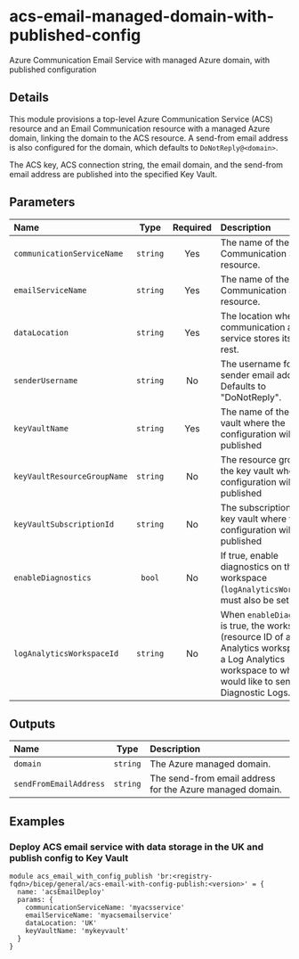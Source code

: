 # acs-email-managed-domain-with-published-config

Azure Communication Email Service with managed Azure domain, with published configuration

## Details

This module provisions a top-level Azure Communication Service (ACS) resource and an Email Communication resource with a managed Azure domain, linking the domain to the ACS resource. A send-from email address is also configured for the domain, which defaults to `DoNotReply@<domain>`.

The ACS key, ACS connection string, the email domain, and the send-from email address are published into the specified Key Vault.

## Parameters

| Name                        | Type     | Required | Description                                                                                                                                                                  |
| :-------------------------- | :------: | :------: | :--------------------------------------------------------------------------------------------------------------------------------------------------------------------------- |
| `communicationServiceName`  | `string` | Yes      | The name of the Azure Communication Service resource.                                                                                                                        |
| `emailServiceName`          | `string` | Yes      | The name of the Email Communication Service resource.                                                                                                                        |
| `dataLocation`              | `string` | Yes      | The location where the communication and email service stores its data at rest.                                                                                              |
| `senderUsername`            | `string` | No       | The username for the sender email address. Defaults to "DoNotReply".                                                                                                         |
| `keyVaultName`              | `string` | Yes      | The name of the key vault where the configuration will be published                                                                                                          |
| `keyVaultResourceGroupName` | `string` | No       | The resource group of the key vault where the configuration will be published                                                                                                |
| `keyVaultSubscriptionId`    | `string` | No       | The subscription of the key vault where the configuration will be published                                                                                                  |
| `enableDiagnostics`         | `bool`   | No       | If true, enable diagnostics on the workspace (`logAnalyticsWorkspaceId` must also be set).                                                                                   |
| `logAnalyticsWorkspaceId`   | `string` | No       | When `enableDiagnostics` is true, the workspace ID (resource ID of a Log Analytics workspace) for a Log Analytics workspace to which you would like to send Diagnostic Logs. |

## Outputs

| Name                   | Type     | Description                                               |
| :--------------------- | :------: | :-------------------------------------------------------- |
| `domain`               | `string` | The Azure managed domain.                                 |
| `sendFromEmailAddress` | `string` | The send-from email address for the Azure managed domain. |

## Examples

### Deploy ACS email service with data storage in the UK and publish config to Key Vault

```bicep
module acs_email_with_config_publish 'br:<registry-fqdn>/bicep/general/acs-email-with-config-publish:<version>' = {
  name: 'acsEmailDeploy'
  params: {
    communicationServiceName: 'myacsservice'
    emailServiceName: 'myacsemailservice'
    dataLocation: 'UK'
    keyVaultName: 'mykeyvault'
  }
}
```